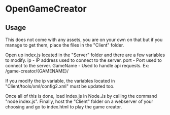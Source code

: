 # OpenGameCreator

## Usage

This does not come with any assets, you are on your own on that but if you manage to get them, place the files in the "Client" folder.

Open up index.js located in the "Server" folder and there are a few variables to modify.
ip - IP address used to connect to the server.
port - Port used to connect to the server.
GameName - Used to handle api requests. Ex: /game-creator/{GAMENAME}/

If you modify the ip variable, the variables located in "Client/tools/xml/config2.xml" must be updated too.

Once all of this is done, load index.js in Node.Js by calling the command "node index.js".
Finally, host the "Client" folder on a webserver of your choosing and go to index.html to play the game creator.